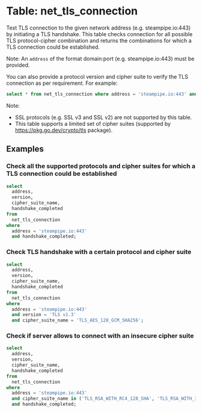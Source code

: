 # Table: net_tls_connection

Test TLS connection to the given network address (e.g. steampipe.io:443) by initiating a TLS handshake. This table checks connection for all possible TLS protocol-cipher combination and returns the combinations for which a TLS connection could be established.

Note: An `address` of the format domain:port (e.g. steampipe.io:443) must be provided.

You can also provide a protocol version and cipher suite to verify the TLS connection as per requirement. For example:

```sql
select * from net_tls_connection where address = 'steampipe.io:443' and version = 'TLS v1.3' and cipher_suite_name = 'TLS_AES_128_GCM_SHA256';
```

Note:

- SSL protocols (e.g. SSL v3 and SSL v2) are not supported by this table.
- This table supports a limited set of cipher suites (supported by https://pkg.go.dev/crypto/tls package).

## Examples

### Check all the supported protocols and cipher suites for which a TLS connection could be established

```sql
select
  address,
  version,
  cipher_suite_name,
  handshake_completed
from
  net_tls_connection
where
  address = 'steampipe.io:443'
  and handshake_completed;
```

### Check TLS handshake with a certain protocol and cipher suite

```sql
select
  address,
  version,
  cipher_suite_name,
  handshake_completed
from
  net_tls_connection
where
  address = 'steampipe.io:443'
  and version = 'TLS v1.3'
  and cipher_suite_name = 'TLS_AES_128_GCM_SHA256';
```

### Check if server allows to connect with an insecure cipher suite

```sql
select
  address,
  version,
  cipher_suite_name,
  handshake_completed
from
  net_tls_connection
where
  address = 'steampipe.io:443'
  and cipher_suite_name in ('TLS_RSA_WITH_RC4_128_SHA', 'TLS_RSA_WITH_3DES_EDE_CBC_SHA', 'TLS_RSA_WITH_AES_128_CBC_SHA256', 'TLS_ECDHE_ECDSA_WITH_RC4_128_SHA', 'TLS_ECDHE_RSA_WITH_RC4_128_SHA', 'TLS_ECDHE_RSA_WITH_3DES_EDE_CBC_SHA', 'TLS_ECDHE_ECDSA_WITH_AES_128_CBC_SHA256', 'TLS_ECDHE_RSA_WITH_AES_128_CBC_SHA256')
  and handshake_completed;
```
